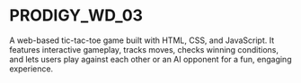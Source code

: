# PRODIGY_WD_03
 A web-based tic-tac-toe game built with HTML, CSS, and JavaScript. It features interactive gameplay, tracks moves, checks winning conditions, and lets users play against each other or an AI opponent for a fun, engaging experience.

